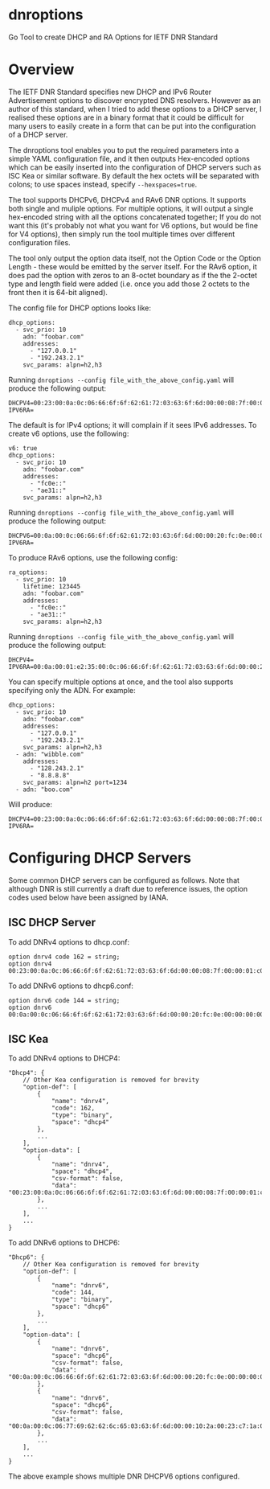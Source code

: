# dnroptions
Go Tool to create DHCP and RA Options for IETF DNR Standard

# Overview


The IETF DNR Standard specifies new DHCP and IPv6 Router Advertisement options
to discover encrypted DNS resolvers. However as an author of this standard, when I tried to
add these options to a DHCP server, I realised these options are in a binary format that it 
could be difficult for many users to easily create in a form that can be put into the 
configuration of a DHCP server.

The dnroptions tool enables you to put the required parameters into a simple YAML configuration file,
and it then outputs Hex-encoded options which can be easily inserted into the configuration of DHCP
servers such as ISC Kea or similar software. By default the hex octets will be separated with colons;
to use spaces instead, specify `--hexspaces=true`.

The tool supports DHCPv6, DHCPv4 and RAv6 DNR options. It supports both single and muliple options. 
For multiple options, it will output a single hex-encoded string with all the options concatenated 
together; If you do not want this (it's probably not what you want for V6 options, but would be fine for V4 options), 
then simply run the tool multiple times over different configuration files.

The tool only output the option data itself, not the Option Code or the Option Length - these would
be emitted by the server itself. For the RAv6 option, it does pad the option with zeros to an 8-octet 
boundary as if the the 2-octet type and length field were added (i.e. once you add those 2 octets to the
front then it is 64-bit aligned).

The config file for DHCP options looks like:
````
dhcp_options:
  - svc_prio: 10
    adn: "foobar.com"
    addresses:
      - "127.0.0.1"
      - "192.243.2.1"
    svc_params: alpn=h2,h3
````
Running `dnroptions --config file_with_the_above_config.yaml` will produce the following output:
````
DHCPV4=00:23:00:0a:0c:06:66:6f:6f:62:61:72:03:63:6f:6d:00:00:08:7f:00:00:01:c0:f3:02:01:61:6c:70:6e:3d:68:32:2c:68:33
IPV6RA=
````
The default is for IPv4 options; it will complain if it sees IPv6 addresses. To create v6 options, use
the following:
````
v6: true
dhcp_options:
  - svc_prio: 10
    adn: "foobar.com"
    addresses:
      - "fc0e::"
      - "ae31::"
    svc_params: alpn=h2,h3
````
Running `dnroptions --config file_with_the_above_config.yaml` will produce the following output:
````
DHCPV6=00:0a:00:0c:06:66:6f:6f:62:61:72:03:63:6f:6d:00:00:20:fc:0e:00:00:00:00:00:00:00:00:00:00:00:00:00:00:ae:31:00:00:00:00:00:00:00:00:00:00:00:00:00:00:61:6c:70:6e:3d:68:32:2c:68:33
IPV6RA=
````
To produce RAv6 options, use the following config:
````
ra_options:
  - svc_prio: 10
    lifetime: 123445
    adn: "foobar.com"
    addresses:
      - "fc0e::"
      - "ae31::"
    svc_params: alpn=h2,h3
````
Running `dnroptions --config file_with_the_above_config.yaml` will produce the following output:
````
DHCPV4=
IPV6RA=00:0a:00:01:e2:35:00:0c:06:66:6f:6f:62:61:72:03:63:6f:6d:00:00:20:fc:0e:00:00:00:00:00:00:00:00:00:00:00:00:00:00:ae:31:00:00:00:00:00:00:00:00:00:00:00:00:00:00:00:0a:61:6c:70:6e:3d:68:32:2c:68:33:00:00:00:00
````
You can specify multiple options at once, and the tool also supports specifying only the ADN. For example:
````
dhcp_options:
  - svc_prio: 10
    adn: "foobar.com"
    addresses:
      - "127.0.0.1"
      - "192.243.2.1"
    svc_params: alpn=h2,h3
  - adn: "wibble.com"
    addresses:
      - "128.243.2.1"
      - "8.8.8.8"
    svc_params: alpn=h2 port=1234
  - adn: "boo.com"
````
Will produce:
````
DHCPV4=00:23:00:0a:0c:06:66:6f:6f:62:61:72:03:63:6f:6d:00:00:08:7f:00:00:01:c0:f3:02:01:61:6c:70:6e:3d:68:32:2c:68:33:00:2a:00:00:0c:06:77:69:62:62:6c:65:03:63:6f:6d:00:00:08:80:f3:02:01:08:08:08:08:61:6c:70:6e:3d:68:32:20:70:6f:72:74:3d:31:32:33:34:00:0e:00:00:09:03:62:6f:6f:03:63:6f:6d:00:00:00
IPV6RA=
````

# Configuring DHCP Servers

Some common DHCP servers can be configured as follows.
Note that although DNR is still currently a draft due to reference issues, the option codes used below have been assigned by IANA.

## ISC DHCP Server

To add DNRv4 options to dhcp.conf:
````
option dnrv4 code 162 = string;
option dnrv4 00:23:00:0a:0c:06:66:6f:6f:62:61:72:03:63:6f:6d:00:00:08:7f:00:00:01:c0:f3:02:01:61:6c:70:6e:3d:68:32:2c:68:33:00:2a:00:00:0c:06:77:69:62:62:6c:65:03:63:6f:6d:00:00:08:80:f3:02:01:08:08:08:08:61:6c:70:6e:3d:68:32:20:70:6f:72:74:3d:31:32:33:34:00:0e:00:00:09:03:62:6f:6f:03:63:6f:6d:00:00:00;
````

To add DNRv6 options to dhcp6.conf:
````
option dnrv6 code 144 = string;
option dnrv6 00:0a:00:0c:06:66:6f:6f:62:61:72:03:63:6f:6d:00:00:20:fc:0e:00:00:00:00:00:00:00:00:00:00:00:00:00:00:ae:31:00:00:00:00:00:00:00:00:00:00:00:00:00:00:61:6c:70:6e:3d:68:32:2c:68:33;
````

## ISC Kea

To add DNRv4 options to DHCP4:
````
"Dhcp4": {
    // Other Kea configuration is removed for brevity
    "option-def": [
        {
            "name": "dnrv4",
            "code": 162,
            "type": "binary",
            "space": "dhcp4"
        },
        ...
    ],
    "option-data": [
        {
            "name": "dnrv4",
            "space": "dhcp4",
            "csv-format": false,
            "data": "00:23:00:0a:0c:06:66:6f:6f:62:61:72:03:63:6f:6d:00:00:08:7f:00:00:01:c0:f3:02:01:61:6c:70:6e:3d:68:32:2c:68:33"
        },
        ...
    ],
    ...
}
````

To add DNRv6 options to DHCP6:
````
"Dhcp6": {
    // Other Kea configuration is removed for brevity
    "option-def": [
        {
            "name": "dnrv6",
            "code": 144,
            "type": "binary",
            "space": "dhcp6"
        },
        ...
    ],
    "option-data": [
        {
            "name": "dnrv6",
            "space": "dhcp6",
            "csv-format": false,
            "data": "00:0a:00:0c:06:66:6f:6f:62:61:72:03:63:6f:6d:00:00:20:fc:0e:00:00:00:00:00:00:00:00:00:00:00:00:00:00:ae:31:00:00:00:00:00:00:00:00:00:00:00:00:00:00:61:6c:70:6e:3d:68:32:2c:68:33"
        },
        {
            "name": "dnrv6",
            "space": "dhcp6",
            "csv-format": false,
            "data": "00:0a:00:0c:06:77:69:62:62:6c:65:03:63:6f:6d:00:00:10:2a:00:23:c7:1a:00:d1:01:05:77:48:51:62:fa:2a:cc:61:6c:70:6e:3d:68:32:20:70:6f:72:74:3d:31:32:33:34"
        },
        ...
    ],
    ...
}
````
The above example shows multiple DNR DHCPV6 options configured.